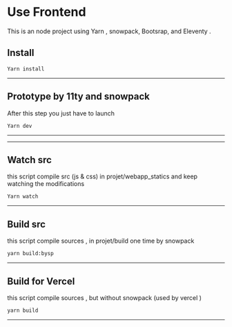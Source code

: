 Use Frontend
========

This is an node project using Yarn , snowpack, Bootsrap, and Eleventy  .


Install
-------

    Yarn install 

------------------



Prototype by 11ty and snowpack
-------------


After this step you just have to launch


    Yarn dev

------------------

------------------

Watch src 
-------------
this script compile src (js & css) in projet/webapp_statics and keep watching the modifications

    Yarn watch 

------------------

Build src
-------------
this script compile sources , in projet/build one time by snowpack

    yarn build:bysp

------------------

Build for Vercel
-------------
this script compile sources , but without snowpack (used by vercel )

    yarn build

------------------


